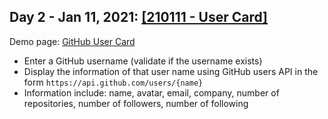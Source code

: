 ## Day 2 - Jan 11, 2021: [[210111 - User Card]](.)

Demo page: [GitHub User Card](https://nguyennganhi.github.io/mindx-web-fullstack-w46/210111-user-card)

* Enter a GitHub username (validate if the username exists)
* Display the information of that user name using GitHub users API in the form `https://api.github.com/users/{name}` 
* Information include: name, avatar, email, company, number of repositories, number of followers, number of following
